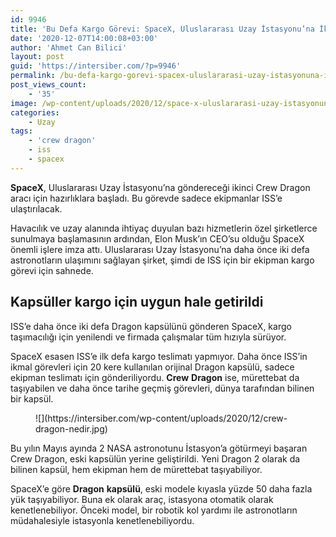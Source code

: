 ```yaml
---
id: 9946
title: 'Bu Defa Kargo Görevi: SpaceX, Uluslararası Uzay İstasyonu’na İkinci Dragon Kapsülünü Gönderecek'
date: '2020-12-07T14:00:08+03:00'
author: 'Ahmet Can Bilici'
layout: post
guid: 'https://intersiber.com/?p=9946'
permalink: /bu-defa-kargo-gorevi-spacex-uluslararasi-uzay-istasyonuna-ikinci-dragon-kapsulunu-gonderecek/
post_views_count:
    - '35'
image: /wp-content/uploads/2020/12/space-x-uluslararasi-uzay-istasyonuna-ikinci-dragon-aracini-gonderecek.jpg
categories:
    - Uzay
tags:
    - 'crew dragon'
    - iss
    - spacex
---
```


**SpaceX**, Uluslararası Uzay İstasyonu’na göndereceği ikinci Crew Dragon aracı için hazırlıklara başladı. Bu görevde sadece ekipmanlar ISS’e ulaştırılacak.

Havacılık ve uzay alanında ihtiyaç duyulan bazı hizmetlerin özel şirketlerce sunulmaya başlamasının ardından, Elon Musk’ın CEO’su olduğu SpaceX önemli işlere imza attı. Uluslararası Uzay İstasyonu’na daha önce iki defa astronotların ulaşımını sağlayan şirket, şimdi de ISS için bir ekipman kargo görevi için sahnede.

## Kapsüller kargo için uygun hale getirildi

ISS’e daha önce iki defa Dragon kapsülünü gönderen SpaceX, kargo taşımacılığı için yenilendi ve firmada çalışmalar tüm hızıyla sürüyor.

SpaceX esasen ISS’e ilk defa kargo teslimatı yapmıyor. Daha önce ISS’in ikmal görevleri için 20 kere kullanılan orijinal Dragon kapsülü, sadece ekipman teslimatı için gönderiliyordu. **Crew** **Dragon** ise, mürettebat da taşıyabilen ve daha önce tarihe geçmiş görevleri, dünya tarafından bilinen bir kapsül.

<figure class="wp-block-image size-large">![](https://intersiber.com/wp-content/uploads/2020/12/crew-dragon-nedir.jpg)</figure>Bu yılın Mayıs ayında 2 NASA astronotunu İstasyon’a götürmeyi başaran Crew Dragon, eski kapsülün yerine geliştirildi. Yeni Dragon 2 olarak da bilinen kapsül, hem ekipman hem de mürettebat taşıyabiliyor.

SpaceX’e göre **Dragon** **kapsülü**, eski modele kıyasla yüzde 50 daha fazla yük taşıyabiliyor. Buna ek olarak araç, istasyona otomatik olarak kenetlenebiliyor. Önceki model, bir robotik kol yardımı ile astronotların müdahalesiyle istasyonla kenetlenebiliyordu.